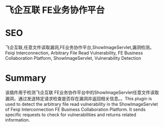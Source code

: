 # 飞企互联 FE业务协作平台
# SEO
飞企互联,任意文件读取漏洞,FE业务协作平台,ShowImageServlet,漏洞检测。Feiqi Interconnection, Arbitrary File Read Vulnerability, FE Business Collaboration Platform, ShowImageServlet, Vulnerability Detection
# Summary
该插件用于检测飞企互联 FE业务协作平台中的ShowImageServlet任意文件读取漏洞，通过发送特定请求检查是否存在漏洞并返回相关信息。。This plugin is used to detect the arbitrary file read vulnerability in the ShowImageServlet of Feiqi Interconnection FE Business Collaboration Platform. It sends specific requests to check for vulnerabilities and returns related information.
